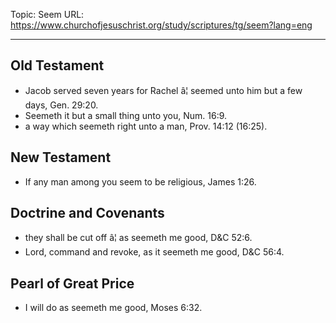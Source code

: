 Topic: Seem
URL: https://www.churchofjesuschrist.org/study/scriptures/tg/seem?lang=eng

---

## Old Testament

- Jacob served seven years for Rachel â¦ seemed unto him but a few days, Gen. 29:20.
- Seemeth it but a small thing unto you, Num. 16:9.
- a way which seemeth right unto a man, Prov. 14:12 (16:25).

## New Testament

- If any man among you seem to be religious, James 1:26.

## Doctrine and Covenants

- they shall be cut off â¦ as seemeth me good, D&C 52:6.
- Lord, command and revoke, as it seemeth me good, D&C 56:4.

## Pearl of Great Price

- I will do as seemeth me good, Moses 6:32.

